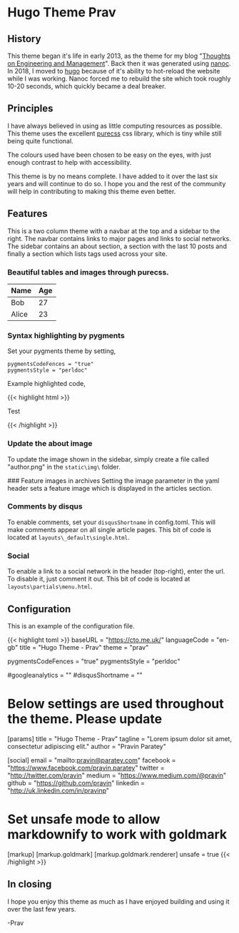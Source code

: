 # Hugo Theme Prav

## History

This theme began it's life in early 2013, as the theme for my blog "[Thoughts on Engineering and Management](https://cto.me.uk)". Back then it was generated using [nanoc](https://nanoc.ws/). In 2018, I moved to [hugo](https://gohugo.io/) because of it's ability to hot-reload the website while I was working. Nanoc forced me to rebuild the site which took roughly 10-20 seconds, which quickly became a deal breaker.

## Principles

I have always believed in using as little computing resources as possible. This theme uses the excellent [purecss](https://purecss.io/) css library, which is tiny while still being quite functional.

The colours used have been chosen to be easy on the eyes, with just enough contrast to help with accessibility.

This theme is by no means complete. I have added to it over the last six years and will continue to do so. I hope you and the rest of the community will help in contributing to making this theme even better.

## Features

This is a two column theme with a navbar at the top and a sidebar to the right. The navbar contains links to major pages and links to social networks. The sidebar contains an about section, a section with the last 10 posts and finally a section which lists tags used across your site.

### Beautiful tables and images through purecss.

   Name | Age
--------|------
    Bob | 27
  Alice | 23

### Syntax highlighting by pygments

Set your pygments theme by setting,

    pygmentsCodeFences = "true"
    pygmentsStyle = "perldoc"

Example highlighted code,

{{< highlight html >}}
<!DOCTYPE html>
<html lang="en">
<head>
  <meta charset="UTF-8">
  <title>Example HTML5 Document</title>
</head>
<body>
  <p>Test</p>
</body>
</html>
{{< /highlight >}}

### Update the about image

To update the image shown in the sidebar, simply create a file called "author.png" in the `static\img\` folder.

### Feature images in archives
Setting the image parameter in the yaml header sets a feature image which is displayed in the articles section.

### Comments by disqus

To enable comments, set your `disqusShortname` in config.toml. This will make comments appear on all single article pages. This bit of code is located at `layouts\_default\single.html`.

### Social

To enable a link to a social network in the header (top-right), enter the url. To disable it, just comment it out. This bit of code is located at `layouts\partials\menu.html`.

## Configuration

This is an example of the configuration file.

{{< highlight toml >}}
baseURL = "https://cto.me.uk/"
languageCode = "en-gb"
title = "Hugo Theme - Prav"
theme = "prav"

pygmentsCodeFences = "true"
pygmentsStyle = "perldoc"

#googleanalytics = ""
#disqusShortname = ""

# Below settings are used throughout the theme. Please update
[params]
  title = "Hugo Theme - Prav"
  tagline = "Lorem ipsum dolor sit amet, consectetur adipiscing elit."
  author = "Pravin Paratey"

[social]
  email = "mailto:pravin@paratey.com"
  facebook = "https://www.facebook.com/pravin.paratey"
  twitter = "http://twitter.com/pravin"
  medium = "https://www.medium.com/@pravin"
  github = "https://github.com/pravin"
  linkedin = "http://uk.linkedin.com/in/pravinp"


# Set unsafe mode to allow markdownify to work with goldmark
[markup]
  [markup.goldmark]
    [markup.goldmark.renderer]
      unsafe = true
{{< /highlight >}}

## In closing

I hope you enjoy this theme as much as I have enjoyed building and using it over the last few years.

-Prav
